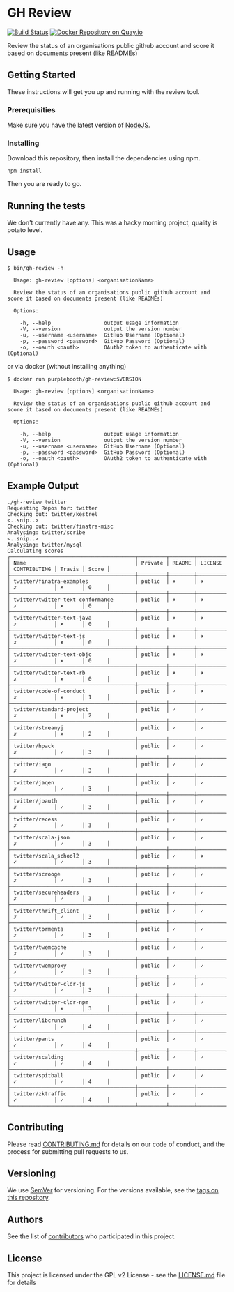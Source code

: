# GH Review 

[![Build Status](https://travis-ci.org/PurpleBooth/gh-review.svg?branch=master)](https://travis-ci.org/PurpleBooth/gh-review) [![Docker Repository on Quay.io](https://quay.io/repository/purplebooth/gh-review/status "Docker Repository on Quay.io")](https://quay.io/repository/purplebooth/gh-review)

Review the status of an organisations public github account and score it based on documents present (like READMEs)

## Getting Started

These instructions will get you up and running with the review tool.

### Prerequisities

Make sure you have the latest version of [NodeJS](https://nodejs.org/en/).

### Installing

Download this repository, then install the dependencies using npm.

```
npm install
```

Then you are ready to go.

## Running the tests

We don't currently have any. This was a hacky morning project, quality is potato level.


## Usage

```shell
$ bin/gh-review -h

  Usage: gh-review [options] <organisationName>

  Review the status of an organisations public github account and score it based on documents present (like READMEs)

  Options:

    -h, --help                 output usage information
    -V, --version              output the version number
    -u, --username <username>  GitHub Username (Optional)
    -p, --password <password>  GitHub Password (Optional)
    -o, --oauth <oauth>        OAuth2 token to authenticate with (Optional)
```

or via docker (without installing anything)

```shell
$ docker run purplebooth/gh-review:$VERSION

  Usage: gh-review [options] <organisationName>

  Review the status of an organisations public github account and score it based on documents present (like READMEs)

  Options:

    -h, --help                 output usage information
    -V, --version              output the version number
    -u, --username <username>  GitHub Username (Optional)
    -p, --password <password>  GitHub Password (Optional)
    -o, --oauth <oauth>        OAuth2 token to authenticate with (Optional)
```

## Example Output

```shell
./gh-review twitter
Requesting Repos for: twitter
Checking out: twitter/kestrel
<..snip..>
Checking out: twitter/finatra-misc
Analysing: twitter/scribe
<..snip..>
Analysing: twitter/mysql
Calculating scores
┌────────────────────────────────────────┬─────────┬────────┬─────────┬──────────────┬────────┬───────┐
│ Name                                   │ Private │ README │ LICENSE │ CONTRIBUTING │ Travis │ Score │
├────────────────────────────────────────┼─────────┼────────┼─────────┼──────────────┼────────┼───────┤
│ twitter/finatra-examples               │ public  │ ✗      │ ✗       │ ✗            │ ✗      │ 0     │
├────────────────────────────────────────┼─────────┼────────┼─────────┼──────────────┼────────┼───────┤
│ twitter/twitter-text-conformance       │ public  │ ✗      │ ✗       │ ✗            │ ✗      │ 0     │
├────────────────────────────────────────┼─────────┼────────┼─────────┼──────────────┼────────┼───────┤
│ twitter/twitter-text-java              │ public  │ ✗      │ ✗       │ ✗            │ ✗      │ 0     │
├────────────────────────────────────────┼─────────┼────────┼─────────┼──────────────┼────────┼───────┤
│ twitter/twitter-text-js                │ public  │ ✗      │ ✗       │ ✗            │ ✗      │ 0     │
├────────────────────────────────────────┼─────────┼────────┼─────────┼──────────────┼────────┼───────┤
│ twitter/twitter-text-objc              │ public  │ ✗      │ ✗       │ ✗            │ ✗      │ 0     │
├────────────────────────────────────────┼─────────┼────────┼─────────┼──────────────┼────────┼───────┤
│ twitter/twitter-text-rb                │ public  │ ✗      │ ✗       │ ✗            │ ✗      │ 0     │
├────────────────────────────────────────┼─────────┼────────┼─────────┼──────────────┼────────┼───────┤
│ twitter/code-of-conduct                │ public  │ ✓      │ ✗       │ ✗            │ ✗      │ 1     │
├────────────────────────────────────────┼─────────┼────────┼─────────┼──────────────┼────────┼───────┤
│ twitter/standard-project               │ public  │ ✓      │ ✓       │ ✗            │ ✗      │ 2     │
├────────────────────────────────────────┼─────────┼────────┼─────────┼──────────────┼────────┼───────┤
│ twitter/streamyj                       │ public  │ ✓      │ ✓       │ ✗            │ ✗      │ 2     │
├────────────────────────────────────────┼─────────┼────────┼─────────┼──────────────┼────────┼───────┤
│ twitter/hpack                          │ public  │ ✓      │ ✓       │ ✗            │ ✓      │ 3     │
├────────────────────────────────────────┼─────────┼────────┼─────────┼──────────────┼────────┼───────┤
│ twitter/iago                           │ public  │ ✓      │ ✓       │ ✗            │ ✓      │ 3     │
├────────────────────────────────────────┼─────────┼────────┼─────────┼──────────────┼────────┼───────┤
│ twitter/jaqen                          │ public  │ ✓      │ ✓       │ ✗            │ ✓      │ 3     │
├────────────────────────────────────────┼─────────┼────────┼─────────┼──────────────┼────────┼───────┤
│ twitter/joauth                         │ public  │ ✓      │ ✓       │ ✗            │ ✓      │ 3     │
├────────────────────────────────────────┼─────────┼────────┼─────────┼──────────────┼────────┼───────┤
│ twitter/recess                         │ public  │ ✓      │ ✓       │ ✗            │ ✓      │ 3     │
├────────────────────────────────────────┼─────────┼────────┼─────────┼──────────────┼────────┼───────┤
│ twitter/scala-json                     │ public  │ ✓      │ ✓       │ ✗            │ ✓      │ 3     │
├────────────────────────────────────────┼─────────┼────────┼─────────┼──────────────┼────────┼───────┤
│ twitter/scala_school2                  │ public  │ ✓      │ ✗       │ ✓            │ ✓      │ 3     │
├────────────────────────────────────────┼─────────┼────────┼─────────┼──────────────┼────────┼───────┤
│ twitter/scrooge                        │ public  │ ✓      │ ✓       │ ✗            │ ✓      │ 3     │
├────────────────────────────────────────┼─────────┼────────┼─────────┼──────────────┼────────┼───────┤
│ twitter/secureheaders                  │ public  │ ✓      │ ✓       │ ✗            │ ✓      │ 3     │
├────────────────────────────────────────┼─────────┼────────┼─────────┼──────────────┼────────┼───────┤
│ twitter/thrift_client                  │ public  │ ✓      │ ✓       │ ✗            │ ✓      │ 3     │
├────────────────────────────────────────┼─────────┼────────┼─────────┼──────────────┼────────┼───────┤
│ twitter/tormenta                       │ public  │ ✓      │ ✓       │ ✗            │ ✓      │ 3     │
├────────────────────────────────────────┼─────────┼────────┼─────────┼──────────────┼────────┼───────┤
│ twitter/twemcache                      │ public  │ ✓      │ ✓       │ ✗            │ ✓      │ 3     │
├────────────────────────────────────────┼─────────┼────────┼─────────┼──────────────┼────────┼───────┤
│ twitter/twemproxy                      │ public  │ ✓      │ ✓       │ ✗            │ ✓      │ 3     │
├────────────────────────────────────────┼─────────┼────────┼─────────┼──────────────┼────────┼───────┤
│ twitter/twitter-cldr-js                │ public  │ ✓      │ ✓       │ ✗            │ ✓      │ 3     │
├────────────────────────────────────────┼─────────┼────────┼─────────┼──────────────┼────────┼───────┤
│ twitter/twitter-cldr-npm               │ public  │ ✓      │ ✓       │ ✓            │ ✗      │ 3     │
├────────────────────────────────────────┼─────────┼────────┼─────────┼──────────────┼────────┼───────┤
│ twitter/libcrunch                      │ public  │ ✓      │ ✓       │ ✓            │ ✓      │ 4     │
├────────────────────────────────────────┼─────────┼────────┼─────────┼──────────────┼────────┼───────┤
│ twitter/pants                          │ public  │ ✓      │ ✓       │ ✓            │ ✓      │ 4     │
├────────────────────────────────────────┼─────────┼────────┼─────────┼──────────────┼────────┼───────┤
│ twitter/scalding                       │ public  │ ✓      │ ✓       │ ✓            │ ✓      │ 4     │
├────────────────────────────────────────┼─────────┼────────┼─────────┼──────────────┼────────┼───────┤
│ twitter/spitball                       │ public  │ ✓      │ ✓       │ ✓            │ ✓      │ 4     │
├────────────────────────────────────────┼─────────┼────────┼─────────┼──────────────┼────────┼───────┤
│ twitter/zktraffic                      │ public  │ ✓      │ ✓       │ ✓            │ ✓      │ 4     │
└────────────────────────────────────────┴─────────┴────────┴─────────┴──────────────┴────────┴───────┘
```

## Contributing

Please read [CONTRIBUTING.md](CONTRIBUTING.md) for details on our code of conduct, and the process for submitting pull requests to us.

## Versioning

We use [SemVer](http://semver.org/) for versioning. For the versions available, see the [tags on this repository](https://github.com/PurpleBooth/gh-review/tags). 

## Authors

See the list of [contributors](https://github.com/PurpleBooth/gh-review/contributors) who participated in this project.

## License

This project is licensed under the GPL v2 License - see the [LICENSE.md](LICENSE.md) file for details
